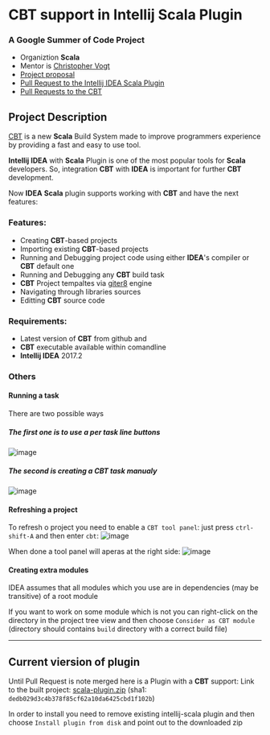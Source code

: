 
# CBT support in Intellij Scala Plugin
### A Google Summer of Code Project
* Organiztion **Scala**
* Mentor is [Christopher Vogt](https://github.com/cvogt)
* [Project proposal](https://docs.google.com/document/d/14BQSOKGYL9-JqrO3ZTqcCJVy2LD1JAL6nXzScxYSU-c/edit?usp=sharing)
* [Pull Request to the Intellij IDEA Scala Plugin](https://github.com/JetBrains/intellij-scala/pull/383)
* [Pull Requests to the CBT](https://github.com/cvogt/cbt/pulls?utf8=%E2%9C%93&q=%20is%3Apr%20author%3Adarthorimar%20created%3A%3E2017-06-09%20)

## Project Description

[CBT](https://github.com/cvogt/cbt) is a new **Scala** Build System made to improve programmers experience by providing a fast and easy to use tool. 

**Intellij IDEA** with **Scala** Plugin is one of the most popular tools for **Scala** developers. So, integration **CBT** with **IDEA** is important for further **CBT** development.

Now **IDEA** **Scala** plugin supports working with **CBT** and have the next features: 

### Features:
* Creating **CBT**-based projects
* Importing existing **CBT**-based projects 
* Running and Debugging project code using either **IDEA**'s compiler or **CBT** default one
* Running and Debugging any **CBT** build task
* **CBT** Project tempaltes via [giter8](https://github.com/foundweekends/giter8) engine
* Navigating through libraries sources
* Editting **CBT** source code


### Requirements:
* Latest version of **CBT** from github and
* **CBT** executable available within comandline
* **Intellij IDEA** 2017.2


### Others

#### Running a task
There are two possible ways 
##### The first one is to use a per task line buttons
![image](https://user-images.githubusercontent.com/16403337/29731117-e4671d38-89eb-11e7-89a4-92c784335bca.png)


##### The second is creating a **CBT** task manualy 

![image](https://user-images.githubusercontent.com/16403337/29731161-17da76e2-89ec-11e7-951a-3e8b08b60f93.png)

#### Refreshing a project
To refresh o project you need to enable a `CBT tool panel`: just press `ctrl-shift-A` and then enter `cbt`:
![image](https://user-images.githubusercontent.com/16403337/27643459-cdaee64c-5c29-11e7-8c9f-f233da861928.png)

When done a tool panel will aperas at the right side: ![image](https://user-images.githubusercontent.com/16403337/27643788-b4d8998c-5c2a-11e7-929e-4e80724d4b6d.png)

#### Creating extra modules
IDEA assumes that all modules which you use are in dependencies (may be transitive) of a root module

If you want to work on some module which is not you can right-click on the directory in the project tree view and then choose `Consider as CBT module` (directory should contains `build` directory with a correct build file)

------

## Current viersion of plugin
Until Pull Request is note merged here is a Plugin with a **CBT** support: 
Link to the built project: [scala-plugin.zip](https://goo.gl/9vqurz) (sha1: `dedb029d3c4b378f85cf62a10da6425cbd1f102b`)

In order to install you need to remove existing intellij-scala plugin and then choose `Install plugin from disk` and point out to the downloaded zip

